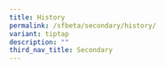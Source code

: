 ```yaml
---
title: History
permalink: /sfbeta/secondary/history/
variant: tiptap
description: ""
third_nav_title: Secondary
---
```

